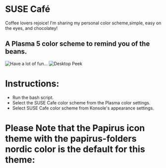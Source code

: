 # SUSE Café
  Coffee lovers rejoice! I'm sharing my personal color scheme,simple, easy on the eyes, and chocolatey!
## A Plasma 5 color scheme to remind you of the beans.
![Have a lot of fun...](https://i.imgur.com/wfXEIL8.jpg)
![Desktop Peek](https://i.imgur.com/VjkTHNC.png)
# Instructions:
* Run the bash script.
* Select the SUSE Cafe color scheme from the Plasma color settings.
* Select SUSE Cafe color scheme from Konsole's appearance settings.
# Please Note that the Papirus icon theme with the papirus-folders nordic color is the default for this  theme:
